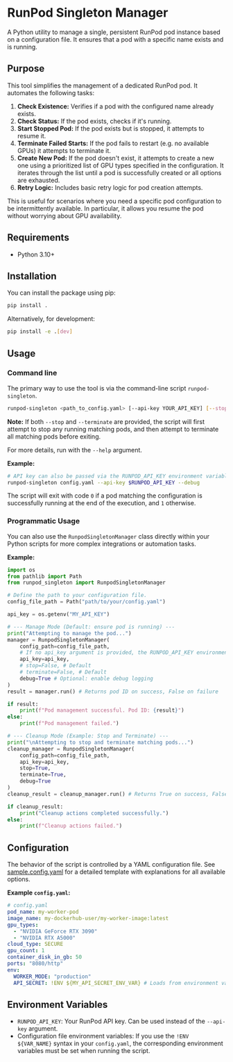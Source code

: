 # RunPod Singleton Manager

A Python utility to manage a single, persistent RunPod pod instance based on a configuration file. It ensures that a pod with a specific name exists and is running.

## Purpose

This tool simplifies the management of a dedicated RunPod pod. It automates the following tasks:

1. **Check Existence:** Verifies if a pod with the configured name already exists.
2. **Check Status:** If the pod exists, checks if it's running.
3. **Start Stopped Pod:** If the pod exists but is stopped, it attempts to resume it.
4. **Terminate Failed Starts:** If the pod fails to restart (e.g. no available GPUs) it attempts to terminate it.
4. **Create New Pod:** If the pod doesn't exist, it attempts to create a new one using a prioritized list of GPU types specified in the configuration. It iterates through the list until a pod is successfully created or all options are exhausted.
5. **Retry Logic:** Includes basic retry logic for pod creation attempts.

This is useful for scenarios where you need a specific pod configuration to be intermittently available. In particular, it allows you resume the pod without worrying about GPU availability.

## Requirements

* Python 3.10+

## Installation

You can install the package using pip:

```bash
pip install .
```

Alternatively, for development:

```bash
pip install -e .[dev]
```

## Usage

### Command line

The primary way to use the tool is via the command-line script `runpod-singleton`.

```bash
runpod-singleton <path_to_config.yaml> [--api-key YOUR_API_KEY] [--stop] [--terminate] [--debug]
```

**Note:** If both `--stop` and `--terminate` are provided, the script will first attempt to stop any running matching pods, and then attempt to terminate all matching pods before exiting.

For more details, run with the `--help` argument.


**Example:**

```bash
# API key can also be passed via the RUNPOD_API_KEY environment variable.
runpod-singleton config.yaml --api-key $RUNPOD_API_KEY --debug
```

The script will exit with code `0` if a pod matching the configuration is successfully running at the end of the execution, and `1` otherwise.

### Programmatic Usage

You can also use the `RunpodSingletonManager` class directly within your Python scripts for more complex integrations or automation tasks.

**Example:**

```python
import os
from pathlib import Path
from runpod_singleton import RunpodSingletonManager

# Define the path to your configuration file.
config_file_path = Path("path/to/your/config.yaml")

api_key = os.getenv("MY_API_KEY")

# --- Manage Mode (Default: ensure pod is running) ---
print("Attempting to manage the pod...")
manager = RunpodSingletonManager(
    config_path=config_file_path,
    # If no api_key argument is provided, the RUNPOD_API_KEY environment variable will be used.
    api_key=api_key,
    # stop=False, # Default
    # terminate=False, # Default
    debug=True # Optional: enable debug logging
)
result = manager.run() # Returns pod ID on success, False on failure

if result:
    print(f"Pod management successful. Pod ID: {result}")
else:
    print(f"Pod management failed.")

# --- Cleanup Mode (Example: Stop and Terminate) ---
print("\nAttempting to stop and terminate matching pods...")
cleanup_manager = RunpodSingletonManager(
    config_path=config_file_path,
    api_key=api_key,
    stop=True,
    terminate=True,
    debug=True
)
cleanup_result = cleanup_manager.run() # Returns True on success, False on failure

if cleanup_result:
    print("Cleanup actions completed successfully.")
else:
    print(f"Cleanup actions failed.")
```


## Configuration

The behavior of the script is controlled by a YAML configuration file. See [sample.config.yaml](sample.config.yaml) for a detailed template with explanations for all available options.

**Example `config.yaml`:**

```yaml
# config.yaml
pod_name: my-worker-pod
image_name: my-dockerhub-user/my-worker-image:latest
gpu_types:
  - "NVIDIA GeForce RTX 3090"
  - "NVIDIA RTX A5000"
cloud_type: SECURE
gpu_count: 1
container_disk_in_gb: 50
ports: "8080/http"
env:
  WORKER_MODE: "production"
  API_SECRET: !ENV ${MY_API_SECRET_ENV_VAR} # Loads from environment variable
```

## Environment Variables

*   `RUNPOD_API_KEY`: Your RunPod API key. Can be used instead of the `--api-key` argument.
*   Configuration file environment variables: If you use the `!ENV ${VAR_NAME}` syntax in your `config.yaml`, the corresponding environment variables must be set when running the script.

